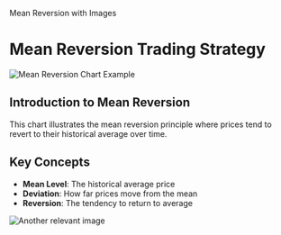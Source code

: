 Mean Reversion with Images

# Mean Reversion Trading Strategy

![Mean Reversion Chart Example](./images/mean-graphic.jpeg)

## Introduction to Mean Reversion

This chart illustrates the mean reversion principle where prices tend to revert to their historical average over time.

## Key Concepts

- **Mean Level**: The historical average price
- **Deviation**: How far prices move from the mean
- **Reversion**: The tendency to return to average

![Another relevant image](./images/mean-graphic.png)